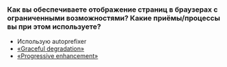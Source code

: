 ### Как вы обеспечиваете отображение страниц в браузерах с ограниченными возможностями? Какие приёмы/процессы вы при этом используете?

- Использую autoprefixer
- [«Graceful degradation»](../General/5.md)
- [«Progressive enhancement»](../General/5.md)